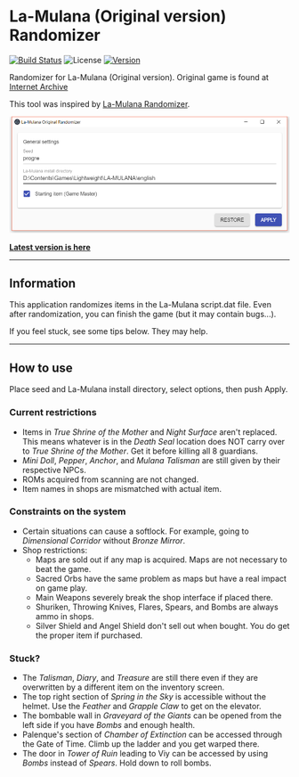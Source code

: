 # La-Mulana (Original version) Randomizer

[![Build Status](https://travis-ci.org/progre/lmorandomizer.svg?branch=master)](https://travis-ci.org/progre/lmorandomizer) ![License](https://img.shields.io/github/license/progre/lmorandomizer.svg) [![Version](https://img.shields.io/github/release/progre/lmorandomizer/all.svg)](https://github.com/progre/lmorandomizer/releases)

Randomizer for La-Mulana (Original version). Original game is found at [Internet Archive](https://archive.org/details/La-Mulana)

This tool was inspired by [La-Mulana Randomizer](https://github.com/thezerothcat/LaMulanaRandomizer/wiki).

<img width="750" src="window.png" alt="screenshot">

**[Latest version is here](https://github.com/progre/lmorandomizer/releases)**

----

## Information

This application randomizes items in the La-Mulana script.dat file. Even after randomization, you can finish the game (but it may contain bugs...).

If you feel stuck, see some tips below. They may help.

----

## How to use

Place seed and La-Mulana install directory, select options, then push Apply.

### Current restrictions

- Items in *True Shrine of the Mother* and *Night Surface* aren't replaced.
  This means whatever is in the *Death Seal* location does NOT carry over to *True Shrine of the Mother*. Get it before killing all 8 guardians.
- *Mini Doll*, *Pepper*, *Anchor*, and *Mulana Talisman* are still given by their respective NPCs.
- ROMs acquired from scanning are not changed.
- Item names in shops are mismatched with actual item.

### Constraints on the system

- Certain situations can cause a softlock. For example, going to *Dimensional Corridor* without *Bronze Mirror*.
- Shop restrictions:
  - Maps are sold out if any map is acquired. Maps are not necessary to beat the game.
  - Sacred Orbs have the same problem as maps but have a real impact on game play.
  - Main Weapons severely break the shop interface if placed there.
  - Shuriken, Throwing Knives, Flares, Spears, and Bombs are always ammo in shops.
  - Silver Shield and Angel Shield don't sell out when bought. You do get the proper item if purchased.

### Stuck?

- The *Talisman*, *Diary*, and *Treasure* are still there even if they are overwritten by a different item on the inventory screen.
- The top right section of *Spring in the Sky* is accessible without the helmet. Use the *Feather* and *Grapple Claw* to get on the elevator.
- The bombable wall in *Graveyard of the Giants* can be opened from the left side if you have *Bombs* and enough health.
- Palenque's section of *Chamber of Extinction* can be accessed through the Gate of Time. Climb up the ladder and you get warped there.
- The door in *Tower of Ruin* leading to Viy can be accessed by using *Bombs* instead of *Spears*. Hold down to roll bombs.
